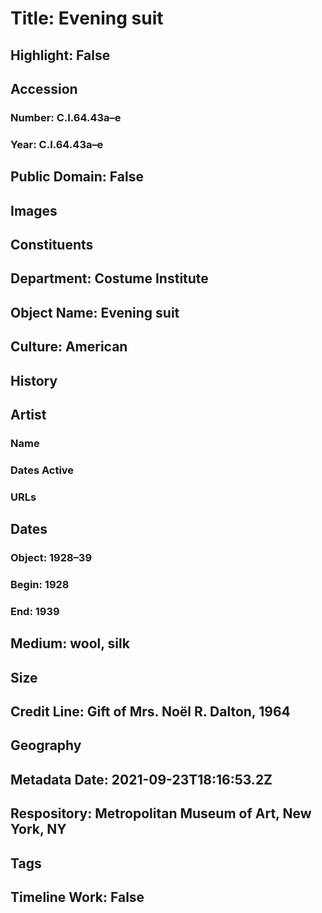 # Title: Evening suit
## Highlight: False
## Accession
### Number: C.I.64.43a–e
### Year: C.I.64.43a–e
## Public Domain: False
## Images
## Constituents
## Department: Costume Institute
## Object Name: Evening suit
## Culture: American
## History
## Artist
### Name
### Dates Active
### URLs
## Dates
### Object: 1928–39
### Begin: 1928
### End: 1939
## Medium: wool, silk
## Size
## Credit Line: Gift of Mrs. Noël R. Dalton, 1964
## Geography
## Metadata Date: 2021-09-23T18:16:53.2Z
## Respository: Metropolitan Museum of Art, New York, NY
## Tags
## Timeline Work: False
